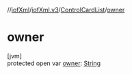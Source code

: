 //[iofXml](../../../index.md)/[iofXml.v3](../index.md)/[ControlCardList](index.md)/[owner](owner.md)

# owner

[jvm]\
protected open var [owner](owner.md): [String](https://docs.oracle.com/javase/8/docs/api/java/lang/String.html)
